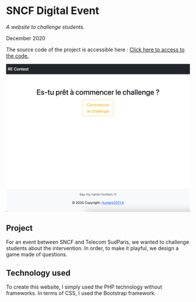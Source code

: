 # SNCF Digital Event
*A website to challenge students.*

December 2020

The source code of the project is accessible here : [Click here to access to the code.](https://github.com/simon-cherel/SNCF-Challenge)

![Website preview](/project_2.jpg)

## Project
For an event between SNCF and Telecom SudParis, we wanted to challenge students about the intervention. In order, to make it playful, we design a game made of questions.

## Technology used
To create this website, I simply used the PHP technology without frameworks. In terms of CSS, I used the Bootstrap framework.